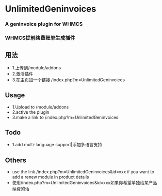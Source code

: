 # UnlimitedGeninvoices
### A geninvoice plugin for WHMCS
### WHMCS提前续费账单生成插件

## 用法
* 1.上传到/module/addons
* 2.激活插件
* 3.在主页加一个链接 /index.php?m=UnlimitedGeninvoices

## Usage
* 1.Upload to /module/addons
* 2.active the plugin
* 3.make a link to /index.php?m=UnlimitedGeninvoices

## Todo
* 1.add multi-language support|添加多语言支持

## Others
* use the link /index.php?m=UnlimitedGeninvoices&id=xxx if you want to add a renew module in product details
* 使用/index.php?m=UnlimitedGeninvoices&id=xxx如果你希望单独给某产品续费的话